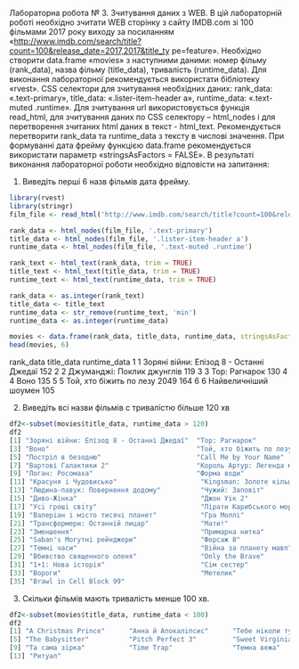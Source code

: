 Лабораторна робота № 3. Зчитування даних з WEB. В цій лабораторній роботі необхідно зчитати WEB сторінку з сайту IMDB.com зі 100 фільмами 2017 року виходу за посиланням «http://www.imdb.com/search/title?count=100&release_date=2017,2017&title_ty pe=feature».  Необхідно створити data.frame «movies» з наступними даними: номер фільму (rank_data), назва фільму (title_data), тривалість (runtime_data). Для виконання лабораторної рекомендується використати бібліотеку «rvest». CSS селектори для зчитування необхідних даних: rank_data: «.text-primary», title_data: «.lister-item-header a», runtime_data: «.text-muted .runtime». Для зчитування url використовується функція read_html, для зчитування даних по CSS селектору – html_nodes і для перетворення зчитаних html даних в текст - html_text. Рекомендується перетворити rank_data та runtime_data з тексту в 
числові значення. При формуванні дата фрейму функцією data.frame рекомендується використати параметр «stringsAsFactors = FALSE». В результаті виконання лабораторної роботи необхідно відповісти на запитання: 
  1. Виведіть перші 6 назв фільмів дата фрейму.

```R
library(rvest)
library(stringr)
film_file <- read_html('http://www.imdb.com/search/title?count=100&release_date=2017,2017&title_type=feature')

rank_data <- html_nodes(film_file, '.text-primary')
title_data <- html_nodes(film_file, '.lister-item-header a')
runtime_data <- html_nodes(film_file, '.text-muted .runtime')

rank_text <- html_text(rank_data, trim = TRUE)
title_text <- html_text(title_data, trim = TRUE)
runtime_text <- html_text(runtime_data, trim = TRUE)

rank_data <- as.integer(rank_text)
title_data <- title_text
runtime_data <- str_remove(runtime_text, 'min')
runtime_data <- as.integer(runtime_data)

movies <- data.frame(rank_data, title_data, runtime_data, stringsAsFactors = FALSE)
head(movies, 6)
```
rank_data                              title_data runtime_data
1         1 Зоряні війни: Епізод 8 - Останні Джедаї          152
2         2              Джуманджі: Поклик джунглів          119
3         3                           Тор: Рагнарок          130
4         4                                    Воно          135
5         5            Той, хто біжить по лезу 2049          164
6         6                    Найвеличнiший шоумен          105

2. Виведіть всі назви фільмів с тривалістю більше 120 хв
```R
df2<-subset(movies$title_data, runtime_data > 120)
df2
[1] "Зоряні війни: Епізод 8 - Останні Джедаї"  "Тор: Рагнарок"                           
[3] "Воно"                                     "Той, хто біжить по лезу 2049"            
[5] "Пострiл в безодню"                        "Call Me by Your Name"                    
[7] "Вартові Галактики 2"                      "Король Артур: Легенда меча"              
[9] "Логан: Росомаха"                          "Форма води"                              
[11] "Красуня i Чудовисько"                     "Kingsman: Золоте кiльце"                 
[13] "Людина-павук: Повернення додому"          "Чужий: Заповiт"                          
[15] "Диво-Жiнка"                               "Джон Уiк 2"                              
[17] "Усi грошi свiту"                          "Пірати Карибського моря: Помста Салазара"
[19] "Валерiан i мiсто тисячi планет"           "Гра Моллi"                               
[21] "Трансформери: Останнiй лицар"             "Мати!"                                   
[23] "Зменшення"                                "Примарна нитка"                          
[25] "Saban's Могутнi рейнджери"                "Форсаж 8"                                
[27] "Темнi часи"                               "Вiйна за планету мавп"                   
[29] "Вбивство священного оленя"                "Only the Brave"                          
[31] "1+1: Нова iсторiя"                        "Сiм сестер"                              
[33] "Вороги"                                   "Метелик"                                 
[35] "Brawl in Cell Block 99" 
```
3. Скільки фільмів мають тривалість менше 100 хв.
```R
df2<-subset(movies$title_data, runtime_data < 100)
df2
[1] "A Christmas Prince"      "Анна й Апокалiпсис"      "Тебе нiколи тут не було" "Ледi Бьорд"             
[5] "The Babysitter"          "Pitch Perfect 3"         "Sweet Virginia"          "Щасливий день смертi"   
[9] "Та сама зiрка"           "Time Trap"               "Темна вежа"              "Воно приходить уночi"   
[13] "Ритуал"
```

